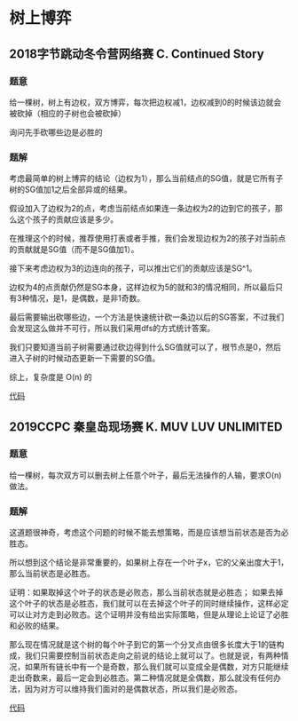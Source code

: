 # 树上博弈

## 2018字节跳动冬令营网络赛 C. Continued Story

### 题意

给一棵树，树上有边权，双方博弈，每次把边权减1，边权减到0的时候该边就会被砍掉（相应的子树也会被砍掉）

询问先手砍哪些边是必胜的

### 题解

考虑最简单的树上博弈的结论（边权为1），那么当前结点的SG值，就是它所有子树的SG值加1之后全部异或的结果。

假设加入了边权为2的点，考虑当前结点如果连一条边权为2的边到它的孩子，那么这个孩子的贡献应该是多少。

在推理这个的时候，推荐使用打表或者手推，我们会发现边权为2的孩子对当前点的贡献就是SG值（而不是SG值加1）。

接下来考虑边权为3的边连向的孩子，可以推出它们的贡献应该是SG^1。

边权为4的点贡献仍然是SG本身，这样边权为5的就和3的情况相同，所以最后只有3种情况，是1，是偶数，是非1奇数。

最后需要输出砍哪些边，一个方法是快速统计砍一条边以后的SG答案，不过我们会发现这么做并不可行，所以我们采用dfs的方式统计答案。

我们只要知道当前子树需要通过砍边得到什么SG值就可以了，根节点是0，然后进入子树的时候动态更新一下需要的SG值。

综上，复杂度是 O(n) 的

[代码](https://github.com/DSaurus/ACM_note/blob/master/data/bytedance_wc2018_c.cpp)


## 2019CCPC 秦皇岛现场赛 K. MUV LUV UNLIMITED 

### 题意

给一棵树，每次双方可以删去树上任意个叶子，最后无法操作的人输，要求O(n)做法。

### 题解

这道题很神奇，考虑这个问题的时候不能去想策略，而是应该想当前状态是否为必胜态。

所以想到这个结论是非常重要的，如果树上存在一个叶子x，它的父亲出度大于1，那么当前状态是必胜态。

证明：如果取掉这个叶子的状态是必败态，那么当前状态就是必胜态； 如果去掉这个叶子的状态是必胜态，我们就可以在去掉这个叶子的同时继续操作，这样必定可以让对方走到必败态。这个证明并没有给出实际策略，但是从理论上论证了必胜和必败的结果。

那么现在情况就是这个树的每个叶子到它的第一个分叉点由很多长度大于1的链构成，我们只需要控制当前状态走向之前说的结论上就可以了。也就是说，有两种情况，如果所有链长中有一个是奇数，那么我们就可以变成全是偶数，对方只能继续走出奇数来，最后一定会到必胜态。第二种情况就是全偶数，那么就没有任何办法，因为对方可以维持我们面对的是偶数状态，所以我们是必败态。

[代码](https://github.com/DSaurus/ACM_note/blob/master/data/2019ccpc_qhd_k.cpp)
